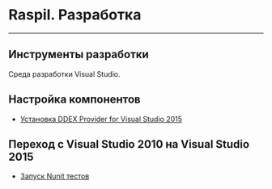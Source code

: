 # Raspil. Разработка

---

## Инструменты разработки

Среда разработки Visual Studio.

## Настройка компонентов

* [Устaновка DDEX Provider for Visual Studio 2015](components/ddex_provider_install/README.md)

## Переход с Visual Studio 2010 на Visual Studio 2015

* [Запуск Nunit тестов](test_adapter/README.md)